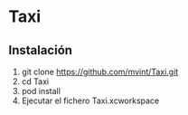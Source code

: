 # Taxi

## Instalación

1. git clone https://github.com/mvint/Taxi.git
2. cd Taxi
3. pod install
4. Ejecutar el fichero Taxi.xcworkspace
